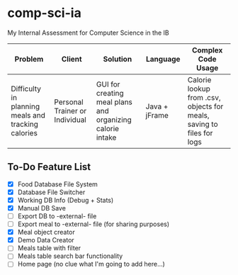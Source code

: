 # comp-sci-ia
My Internal Assessment for Computer Science in the IB

| Problem                                 | Client           | Solution                                                    | Language     | Complex Code Usage                                                   |
|-----------------------------------------|------------------|--------------------------------------------------------------|--------------|------------------------------------------------------------------------|
| Difficulty in planning meals and tracking calories | Personal Trainer or Individual | GUI for creating meal plans and organizing calorie intake    | Java + jFrame | Calorie lookup from .csv, objects for meals, saving to files for logs |


## To-Do Feature List
- [X] Food Database File System
- [X] Database File Switcher
- [X] Working DB Info (Debug + Stats)
- [X] Manual DB Save
- [ ] Export DB to -external- file
- [ ] Export meal to -external- file (for sharing purposes)
- [X] Meal object creator
- [X] Demo Data Creator
- [ ] Meals table with filter
- [ ] Meals table search bar functionality
- [ ] Home page (no clue what I'm going to add here...)
